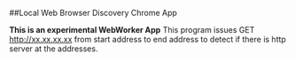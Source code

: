 ##Local Web Browser Discovery Chrome App

**This is an experimental WebWorker App**
This program issues GET http://xx.xx.xx.xx from start address to end address to detect if there is http server at the addresses. 



